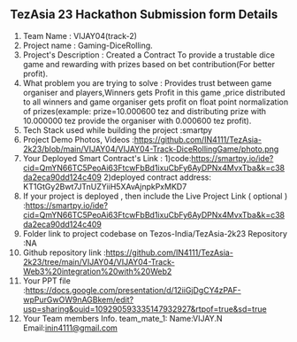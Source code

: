 ## TezAsia 23 Hackathon Submission form Details


1. Team Name : VIJAY04(track-2)
2. Project name : Gaming-DiceRolling.
3. Project's Description : Created a Contract To provide a trustable dice game and rewarding with prizes based on bet contribution(For better profit).
4. What problem you are trying to solve : Provides trust between game organiser and players,Winners gets Profit in this game ,price distributed to all winners and game organiser gets profit on float point normalization of prizes(example: prize=10.000600 tez and distributing prize with 10.000000 tez provide the organiser with 0.000600 tez profit).
5. Tech Stack used while building the project :smartpy
6. Project Demo Photos, Videos :https://github.com/IN4111/TezAsia-2k23/blob/main/VIJAY04/VIJAY04-Track-DiceRollingGame/photo.png
7. Your Deployed Smart Contract's Link : 1)code:https://smartpy.io/ide?cid=QmYN66TC5PeoAi63FtcwFbBd1ixuCbFy6AyDPNx4MvxTba&k=c38da2eca90dd124c409
2)deployed contract address: KT1GtGy2Bwt7JTnUZYiiH5XAvAjnpkPxMKD7
8. If your project is deployed , then include the Live Project Link ( optional ) :https://smartpy.io/ide?cid=QmYN66TC5PeoAi63FtcwFbBd1ixuCbFy6AyDPNx4MvxTba&k=c38da2eca90dd124c409
9. Folder link to project codebase on Tezos-India/TezAsia-2k23 Repository :NA
10. Github repository link :https://github.com/IN4111/TezAsia-2k23/tree/main/VIJAY04/VIJAY04-Track-Web3%20integration%20with%20Web2
11. Your PPT file  :https://docs.google.com/presentation/d/12iiGjDgCY4zPAF-wpPurGwOW9nAGBkem/edit?usp=sharing&ouid=109290593335147932927&rtpof=true&sd=true
12. Your Team members Info.
        team_mate_1:
        Name:VIJAY.N
        Email:inin4111@gmail.com
